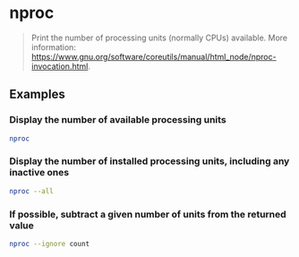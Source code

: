 # nproc

> Print the number of processing units (normally CPUs) available. More information: <https://www.gnu.org/software/coreutils/manual/html_node/nproc-invocation.html>.

## Examples

### Display the number of available processing units

```bash
nproc
```

### Display the number of installed processing units, including any inactive ones

```bash
nproc --all
```

### If possible, subtract a given number of units from the returned value

```bash
nproc --ignore count
```
